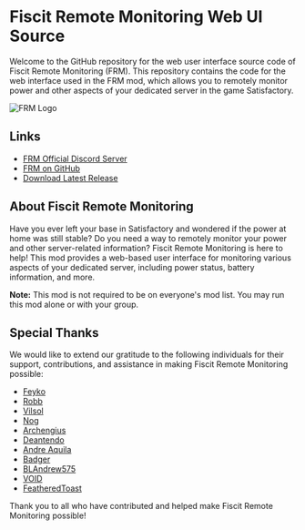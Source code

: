 # Fiscit Remote Monitoring Web UI Source

Welcome to the GitHub repository for the web user interface source code of Fiscit Remote Monitoring (FRM). This
repository contains the code for the web interface used in the FRM mod, which allows you to remotely monitor power and
other aspects of your dedicated server in the game Satisfactory.

![FRM Logo](https://github.com/GalaxyVOID/FicsitRemoteMonitoring/blob/main/www/icon.png?raw=true)

## Links

- [FRM Official Discord Server](https://discord.gg/c6446HTHpu)
- [FRM on GitHub](https://github.com/GalaxyVOID/FRM-s-WebUI-Source)
- [Download Latest Release](https://github.com/GalaxyVOID/FRM-s-WebUI-Source/releases/latest)

## About Fiscit Remote Monitoring

Have you ever left your base in Satisfactory and wondered if the power at home was still stable? Do you need a way to
remotely monitor your power and other server-related information? Fiscit Remote Monitoring is here to help! This mod
provides a web-based user interface for monitoring various aspects of your dedicated server, including power status,
battery information, and more.

**Note:** This mod is not required to be on everyone's mod list. You may run this mod alone or with your group.

## Special Thanks

We would like to extend our gratitude to the following individuals for their support, contributions, and assistance in
making Fiscit Remote Monitoring possible:

- [Feyko](https://discordapp.com/users/227473074616795137)
- [Robb](https://discordapp.com/users/187385442549628928)
- [Vilsol](https://discordapp.com/users/135134753534771201)
- [Nog](https://discordapp.com/users/277050857852370944)
- [Archengius](https://discordapp.com/users/163955176313585666)
- [Deantendo](https://discordapp.com/users/293484684787056640)
- [Andre Aquila](https://discordapp.com/users/294943551605702667)
- [Badger](https://discordapp.com/users/186896287856197633)
- [BLAndrew575](https://discordapp.com/users/509759568037937152)
- [VOID](https://discordapp.com/users/212243828831289344)
- [FeatheredToast](https://discordapp.com/users/130401633564753920)

Thank you to all who have contributed and helped make Fiscit Remote Monitoring possible!
